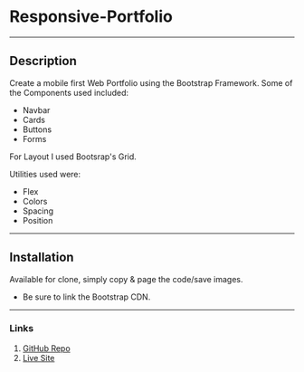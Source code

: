 # Responsive-Portfolio

---

## Description

Create a mobile first Web Portfolio using the Bootstrap Framework.
Some of the Components used included:

- Navbar
- Cards
- Buttons
- Forms

For Layout I used Bootsrap's Grid.

Utilities used were:

- Flex
- Colors
- Spacing
- Position

---

## Installation

Available for clone, simply copy & page the code/save images.

- Be sure to link the Bootstrap CDN.

---

### Links

1. [GitHub Repo](https://github.com/jongomezdev/Responsive-Portfolio)
2. [Live Site](https://jongomezdev.github.io/Responsive-Portfolio/)
